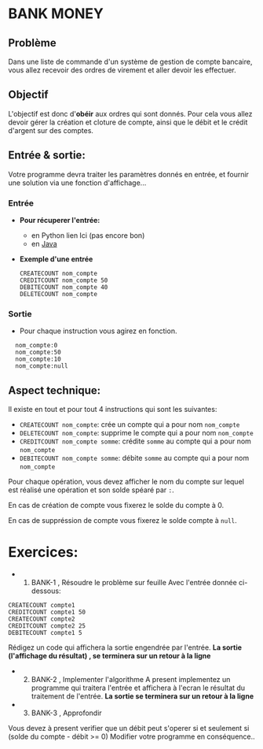 # BANK MONEY

## Problème
Dans une liste de commande d'un système de gestion de compte bancaire, vous allez recevoir des ordres de virement et aller devoir les effectuer.

## Objectif
L'objectif est donc d'**obéir** aux ordres qui sont donnés. Pour cela vous allez devoir gérer la création et cloture de compte, ainsi que le débit et le crédit d'argent sur des comptes.

## Entrée & sortie:
Votre programme devra traiter les paramètres donnés en entrée, et fournir une solution via une fonction d'affichage...

### Entrée

+ **Pour récuperer l'entrée:**

  + en Python lien Ici (pas encore bon)
  + en [Java](https://github.com/GRnice/ConcoursJuin/blob/master/IO/entreeJava.md "Java")

+ **Exemple d'une entrée**
  ```
  CREATECOUNT nom_compte
  CREDITCOUNT nom_compte 50
  DEBITECOUNT nom_compte 40 
  DELETECOUNT nom_compte
  ```

### Sortie

+ Pour chaque instruction vous agirez en fonction.

```
  nom_compte:0
  nom_compte:50
  nom_compte:10
  nom_compte:null
```

## Aspect technique:
Il existe en tout et pour tout 4 instructions qui sont les suivantes:
  + ```CREATECOUNT nom_compte```: crée un compte qui a pour nom ```nom_compte```
  + ```DELETECOUNT nom_compte```: supprime le compte qui a pour nom ```nom_compte```
  + ```CREDITCOUNT nom_compte somme```: crédite ```somme``` au compte qui a pour nom ```nom_compte```
  + ```DEBITECOUNT nom_compte somme```: débite ```somme``` au compte qui a pour nom ```nom_compte```

Pour chaque opération, vous devez afficher le nom du compte sur lequel est réalisé une opération et son solde spéaré par ```:```.

En cas de création de compte vous fixerez le solde du compte à 0.

En cas de suppréssion de compte vous fixerez le solde compte à ```null```.

# Exercices:

+ 1) BANK-1 , Résoudre le problème sur feuille
Avec l'entrée donnée ci-dessous:
```
CREATECOUNT compte1
CREDITCOUNT compte1 50
CREATECOUNT compte2
CREDITCOUNT compte2 25
DEBITECOUNT compte1 5
```

Rédigez un code qui affichera la sortie engendrée par l'entrée.
**La sortie (l'affichage du résultat) , se terminera sur un retour à la ligne**

+ 2) BANK-2 , Implementer l'algorithme
A present implementez un programme qui traitera l'entrée et affichera à l'ecran le résultat du traitement de l'entrée.
**La sortie se terminera sur un retour à la ligne**

+ 3) BANK-3 , Approfondir

Vous devez à present verifier que un débit peut s'operer si et seulement si (solde du compte - débit >= 0)
Modifier votre programme en conséquence..


